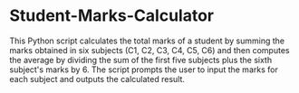 # Student-Marks-Calculator
This Python script calculates the total marks of a student by summing the marks obtained in six subjects (C1, C2, C3, C4, C5, C6) and then computes the average by dividing the sum of the first five subjects plus the sixth subject's marks by 6. The script prompts the user to input the marks for each subject and outputs the calculated result.
